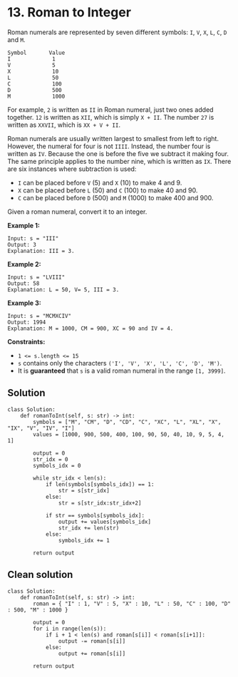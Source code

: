 # 13. Roman to Integer

Roman numerals are represented by seven different symbols: `I`, `V`, `X`, `L`, `C`, `D` and `M`.

```
Symbol       Value
I             1
V             5
X             10
L             50
C             100
D             500
M             1000
```

For example, `2` is written as `II` in Roman numeral, just two ones added together. `12` is written as `XII`, which is simply `X + II`. The number `27` is written as `XXVII`, which is `XX + V + II`.

Roman numerals are usually written largest to smallest from left to right. However, the numeral for four is not `IIII`. Instead, the number four is written as `IV`. Because the one is before the five we subtract it making four. The same principle applies to the number nine, which is written as `IX`. There are six instances where subtraction is used:

- `I` can be placed before `V` (5) and `X` (10) to make 4 and 9. 
- `X` can be placed before `L` (50) and `C` (100) to make 40 and 90. 
- `C` can be placed before `D` (500) and `M` (1000) to make 400 and 900.

Given a roman numeral, convert it to an integer.
 

**Example 1:**

```
Input: s = "III"
Output: 3
Explanation: III = 3.
```

**Example 2:**

```
Input: s = "LVIII"
Output: 58
Explanation: L = 50, V= 5, III = 3.
```

**Example 3:**

```
Input: s = "MCMXCIV"
Output: 1994
Explanation: M = 1000, CM = 900, XC = 90 and IV = 4.
```

**Constraints:**

- `1 <= s.length <= 15`
- `s` contains only the characters `('I', 'V', 'X', 'L', 'C', 'D', 'M')`.
- It is **guaranteed** that `s` is a valid roman numeral in the range `[1, 3999]`.

## Solution

```python3
class Solution:
    def romanToInt(self, s: str) -> int:
        symbols = ["M", "CM", "D", "CD", "C", "XC", "L", "XL", "X", "IX", "V", "IV", "I"]
        values = [1000, 900, 500, 400, 100, 90, 50, 40, 10, 9, 5, 4, 1]
        
        output = 0
        str_idx = 0
        symbols_idx = 0
        
        while str_idx < len(s):
            if len(symbols[symbols_idx]) == 1:
                str = s[str_idx]
            else:
                str = s[str_idx:str_idx+2]
            
            if str == symbols[symbols_idx]:
                output += values[symbols_idx]
                str_idx += len(str)
            else:
                symbols_idx += 1
        
        return output
```

## Clean solution
```python3
class Solution:
    def romanToInt(self, s: str) -> int:
        roman = { "I" : 1, "V" : 5, "X" : 10, "L" : 50, "C" : 100, "D" : 500, "M" : 1000 }
        
        output = 0
        for i in range(len(s)):
            if i + 1 < len(s) and roman[s[i]] < roman[s[i+1]]:
                output -= roman[s[i]]
            else:
                output += roman[s[i]]
                
        return output
```
